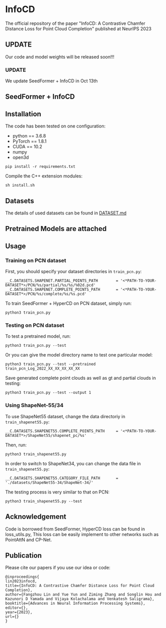 # InfoCD

The official repository of the paper "InfoCD: A Contrastive Chamfer Distance Loss for Point Cloud Completion" published at NeurIPS 2023
## UPDATE
Our code and model weights will be released soon!!!


### UPDATE 
We update SeedFormer + InfoCD in Oct 13th


## SeedFormer + InfoCD

## Installation

The code has been tested on one configuration:

- python == 3.6.8
- PyTorch == 1.8.1
- CUDA == 10.2
- numpy
- open3d

```
pip install -r requirements.txt
```

Compile the C++ extension modules:

    sh install.sh

## Datasets

The details of used datasets can be found in [DATASET.md](./DATASET.md) 


## Pretrained Models are attached


## Usage

### Training on PCN dataset

First, you should specify your dataset directories in `train_pcn.py`:

    __C.DATASETS.SHAPENET.PARTIAL_POINTS_PATH        = '<*PATH-TO-YOUR-DATASET*>/PCN/%s/partial/%s/%s/%02d.pcd'
    __C.DATASETS.SHAPENET.COMPLETE_POINTS_PATH       = '<*PATH-TO-YOUR-DATASET*>/PCN/%s/complete/%s/%s.pcd'

To train SeedFormer + HyperCD on PCN dataset, simply run:

    python3 train_pcn.py

### Testing on PCN dataset

To test a pretrained model, run:

    python3 train_pcn.py --test

Or you can give the model directory name to test one particular model:

    python3 train_pcn.py --test --pretrained train_pcn_Log_2022_XX_XX_XX_XX_XX

Save generated complete point clouds as well as gt and partial clouds in testing:

    python3 train_pcn.py --test --output 1

### Using ShapeNet-55/34

To use ShapeNet55 dataset, change the data directoriy in `train_shapenet55.py`:

    __C.DATASETS.SHAPENET55.COMPLETE_POINTS_PATH     = '<*PATH-TO-YOUR-DATASET*>/ShapeNet55/shapenet_pc/%s'

Then, run:

    python3 train_shapenet55.py

In order to switch to ShapeNet34, you can change the data file in `train_shapenet55.py`:

    __C.DATASETS.SHAPENET55.CATEGORY_FILE_PATH       = './datasets/ShapeNet55-34/ShapeNet-34/'

The testing process is very similar to that on PCN:

    python3 train_shapenet55.py --test


## Acknowledgement

Code is borrowed from SeedFormer, HyperCD loss can be found in loss_utils.py, This loss can be easily implement to other networks such as PointAttN and CP-Net. 


## Publication
Please cite our papers if you use our idea or code:
```
@inproceedings{
lin2023infocd,
title={InfoCD: A Contrastive Chamfer Distance Loss for Point Cloud Completion},
author={Fangzhou Lin and Yue Yun and Ziming Zhang and Songlin Hou and Kazunori D Yamada and Vijaya Kolachalama and Venkatesh Saligrama},
booktitle={Advances in Neural Information Processing Systems},
editor={},
year={2023},
url={}
}

```

